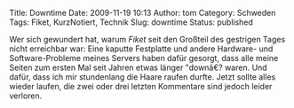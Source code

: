 Title: Downtime
Date: 2009-11-19 10:13
Author: tom
Category: Schweden
Tags: Fiket, KurzNotiert, Technik
Slug: downtime
Status: published

Wer sich gewundert hat, warum *Fiket* seit den Großteil des gestrigen
Tages nicht erreichbar war: Eine kaputte Festplatte und andere Hardware-
und Software-Probleme meines Servers haben dafür gesorgt, dass alle
meine Seiten zum ersten Mal seit Jahren etwas länger "downâ€? waren. Und
dafür, dass ich mir stundenlang die Haare raufen durfte. Jetzt sollte
alles wieder laufen, die zwei oder drei letzten Kommentare sind jedoch
leider verloren.

